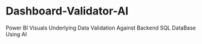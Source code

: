 # Dashboard-Validator-AI
Power BI Visuals Underlying Data Validation Against Backend SQL DataBase Using AI 
